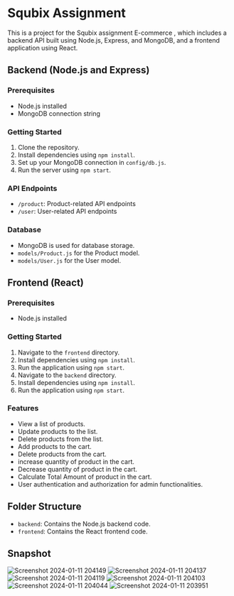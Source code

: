 # Squbix Assignment

This is a project for the Squbix assignment E-commerce , which includes a backend API built using Node.js, Express, and MongoDB, and a frontend application using React.

## Backend (Node.js and Express)

### Prerequisites
- Node.js installed
- MongoDB connection string

### Getting Started
1. Clone the repository.
2. Install dependencies using `npm install`.
3. Set up your MongoDB connection in `config/db.js`.
4. Run the server using `npm start`.

### API Endpoints
- `/product`: Product-related API endpoints
- `/user`: User-related API endpoints

### Database
- MongoDB is used for database storage.
-  `models/Product.js` for the Product model.
- `models/User.js` for the User model.

## Frontend (React)

### Prerequisites
- Node.js installed

### Getting Started
1. Navigate to the `frontend` directory.
2. Install dependencies using `npm install`.
3. Run the application using `npm start`.
4.  Navigate to the `backend` directory.
5. Install dependencies using `npm install`.
6. Run the application using `npm start`.

### Features
- View a list of products.
- Update products to the list.
- Delete products from the list.
- Add products to the cart.
- Delete products from the cart.
- increase quantity of product in the cart.
- Decrease quantity of product in the cart.
- Calculate Total Amount of product in the cart.
- User authentication and authorization for admin functionalities.

## Folder Structure
- `backend`: Contains the Node.js backend code.
- `frontend`: Contains the React frontend code.

## Snapshot

![Screenshot 2024-01-11 204149](https://github.com/Sanjeet76/squbix-Assignment/assets/96953921/90b44034-21a7-4c3a-bb81-5dd0590b72fb)
![Screenshot 2024-01-11 204137](https://github.com/Sanjeet76/squbix-Assignment/assets/96953921/ccd63be4-8cc7-4e1d-a4ec-9bcde3cc64fa)
![Screenshot 2024-01-11 204119](https://github.com/Sanjeet76/squbix-Assignment/assets/96953921/3a9a6782-16ed-43b0-aaf5-2ffeda3a32a8)
![Screenshot 2024-01-11 204103](https://github.com/Sanjeet76/squbix-Assignment/assets/96953921/d0474b5f-7866-4ddf-a21a-b6236ede375f)
![Screenshot 2024-01-11 204044](https://github.com/Sanjeet76/squbix-Assignment/assets/96953921/49c2953e-275c-4e17-8eff-15b53fc6eedc)
![Screenshot 2024-01-11 203951](https://github.com/Sanjeet76/squbix-Assignment/assets/96953921/0fe13f08-2a68-488f-9561-1601cf94efa3)



 
